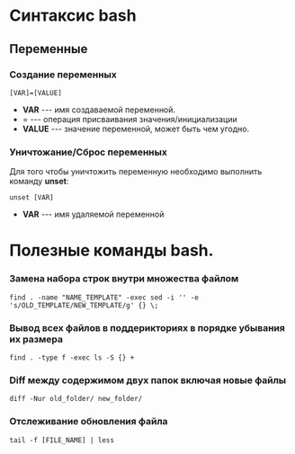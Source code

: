 # Синтаксис bash
## Переменные
### Создание переменных
```
[VAR]=[VALUE]
```

* __VAR__ --- имя создаваемой переменной.
* = --- операция присваивания значения/инициализации
* __VALUE__ --- значение переменной, может быть чем угодно.


### Уничтожание/Сброс переменных
Для того чтобы уничтожить переменную необходимо выполнить команду __unset__:
```
unset [VAR]
```
* __VAR__ --- имя удаляемой переменной


# Полезные команды bash.
### Замена набора строк внутри множества файлом
```
find . -name "NAME_TEMPLATE" -exec sed -i '' -e 's/OLD_TEMPLATE/NEW_TEMPLATE/g' {} \;
```

### Вывод всех файлов в поддерикториях в порядке убывания их размера
```
find . -type f -exec ls -S {} +
```

### Diff между содержимом двух папок включая новые файлы
```
diff -Nur old_folder/ new_folder/
```

### Отслеживание обновления файла
```
tail -f [FILE_NAME] | less
```